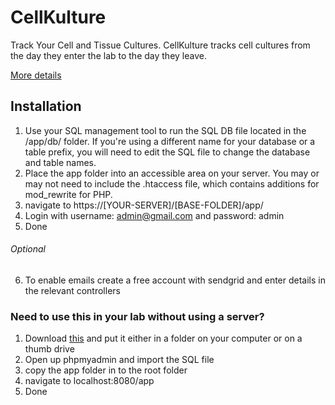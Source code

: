 # CellKulture

Track Your Cell and Tissue Cultures. CellKulture tracks cell cultures from the day they enter the lab to the day they leave. 

[More details](https://drdavidpier.github.io/CellKulture/index.html)

## Installation

1. Use your SQL management tool to run the SQL DB file located in the /app/db/ folder. If you're using a different name for your database or a table prefix, you will need to edit the SQL file to change the database and table names.
2. Place the app folder into an accessible area on your server. You may or may not need to include the .htaccess file, which contains additions for mod_rewrite for PHP.
3. navigate to https://[YOUR-SERVER]/[BASE-FOLDER]/app/
4. Login with username: admin@gmail.com and password: admin
5. Done

###### Optional

6. To enable emails create a free account with sendgrid and enter details in the relevant controllers

### Need to use this in your lab without using a server? 

1. Download [this](http://www.usbwebserver.net/en/) and put it either in a folder on your computer or on a thumb drive
2. Open up phpmyadmin and import the SQL file
3. copy the app folder in to the root folder
4. navigate to localhost:8080/app
5. Done


